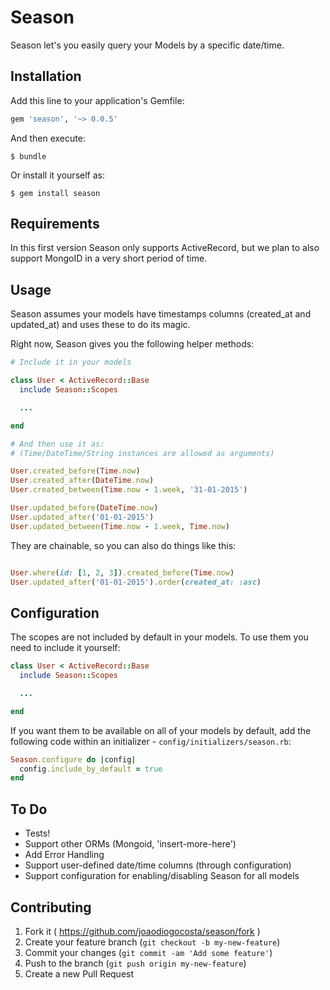 # Season

Season let's you easily query your Models by a specific date/time.

## Installation

Add this line to your application's Gemfile:

```ruby
gem 'season', '~> 0.0.5'
```

And then execute:

    $ bundle

Or install it yourself as:

    $ gem install season

## Requirements

In this first version Season only supports ActiveRecord, but we plan to also support MongoID in a very short period of time.

## Usage

Season assumes your models have timestamps columns (created_at and updated_at) and uses these to do its magic.

Right now, Season gives you the following helper methods:

```ruby
# Include it in your models

class User < ActiveRecord::Base
  include Season::Scopes

  ...

end

# And then use it as:
# (Time/DateTime/String instances are allowed as arguments)

User.created_before(Time.now)
User.created_after(DateTime.now)
User.created_between(Time.now - 1.week, '31-01-2015')

User.updated_before(DateTime.now)
User.updated_after('01-01-2015')
User.updated_between(Time.now - 1.week, Time.now)
```

They are chainable, so you can also do things like this:
```ruby

User.where(id: [1, 2, 3]).created_before(Time.now)
User.updated_after('01-01-2015').order(created_at: :asc)
```


## Configuration

The scopes are not included by default in your models. To use them you need to include it yourself:

```ruby
class User < ActiveRecord::Base
  include Season::Scopes

  ...

end 
```

If you want them to be available on all of your models by default, add the following code within an initializer - `config/initializers/season.rb`:

```ruby
Season.configure do |config|
  config.include_by_default = true
end 
``` 

## To Do

- Tests!
- Support other ORMs (Mongoid, 'insert-more-here')
- Add Error Handling
- Support user-defined date/time columns (through configuration)
- Support configuration for enabling/disabling Season for all models

## Contributing

1. Fork it ( https://github.com/joaodiogocosta/season/fork )
2. Create your feature branch (`git checkout -b my-new-feature`)
3. Commit your changes (`git commit -am 'Add some feature'`)
4. Push to the branch (`git push origin my-new-feature`)
5. Create a new Pull Request
